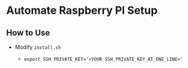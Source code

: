 # Automate Raspberry PI Setup

How to Use
----------
- Modify `install.sh`

  - `export SSH_PRIVATE_KEY='<YOUR_SSH_PRIVATE_KEY_AT_ONE_LINE>'`

